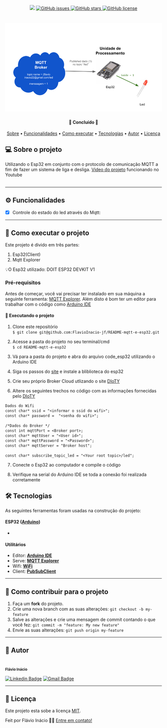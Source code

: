  <p align="center">
	
  <img src="https://img.shields.io/static/v1?label=C++&message=100%&color=8892BF&style=<STYLE>&logo=<LOGO>">
  
  <a href="https://github.com/FlavioInacio-jf/site-rest/issues">
    <img alt="GitHub issues" src="https://img.shields.io/github/issues/FlavioInacio-jf/mqtt-e-esp32">
  </a>
  
  <a href="https://github.com/FlavioInacio-jf/site-rest/stargazers">
    <img alt="GitHub stars" src="https://img.shields.io/github/stars/FlavioInacio-jf/mqtt-e-esp32">
  </a>
  
  <a href="https://github.com/FlavioInacio-jf/site-rest/blob/master/LICENSE">
   <img alt="GitHub license" src="https://img.shields.io/github/license/FlavioInacio-jf/mqtt-e-esp32">
  </a>
  
</p>
<h1 align="center">
    <img alt="Diagrama MQTT" title="#Banner Rest" src="temp/Diagrama-banner.png" />
</h1>

<h4 align="center"> 
	🚧 Concluído  🚧
</h4>

<p align="center">
 <a href="#-sobre-o-projeto">Sobre</a> •
 <a href="#-funcionalidades">Funcionalidades</a> •
 <a href="#-como-executar-o-projeto">Como executar</a> • 
 <a href="#-tecnologias">Tecnologias</a> • 
 <a href="#-autor">Autor</a> • 
 <a href="#user-content--licença">Licença</a>
</p>


## 💻 Sobre o projeto

Utilizando o Esp32 em conjunto com o protocolo de comunicação MQTT a fim de fazer um sistema de liga e desliga.
[Video do projeto](https://www.youtube.com/watch?v=nQ8GWy7Zifo) funcionando no Youtube </br></br>
  


---

## ⚙️ Funcionalidades

- [x] Controle do estado do led através do Mqtt:

---

## 🚀 Como executar o projeto

Este projeto é divido em três partes:
1. Esp32(Client)
2. Mqtt Explorer

💡O Esp32 utilizado: DOIT ESP32 DEVKIT V1

### Pré-requisitos

Antes de começar, você vai precisar ter instalado em sua máquina a seguinte ferramenta:
[MQTT Explorer](http://mqtt-explorer.com/). 
Além disto é bom ter um editor para trabalhar com o código como [Arduino IDE](https://www.arduino.cc/en/main/software)


#### 🧭 Executando o projeto


1. Clone este repositório </br>
`$ git clone git@github.com:FlavioInacio-jf/README-mqtt-e-esp32.git`

2. Acesse a pasta do projeto no seu terminal/cmd </br>
`$ cd README-mqtt-e-esp32`


3. Vá para a pasta do projeto e abra do arquivo code_esp32 utilizando o Arduino IDE

4. Siga os passos do [site](https://blog.eletrogate.com/conhecendo-o-esp32-usando-arduino-ide-2/#:~:text=Clique%20em%20Ferramentas%20%2F%20Placas%20%2F%20Gerenciador,para%20o%20pacote%20ficar%20ativo.) e instale a bliblioteca do esp32 

5. Crie seu próprio Broker Cloud utlizando o site [DIoTY](http://www.dioty.co/)

6. Altere os seguintes trechos no código com as informações fornecidas pelo [DIoTY](http://www.dioty.co/) </br>
~~~
Dados do Wifi
const char* ssid = "<informar o ssid do wifi>";
const char* password =  "<senha do wifi>";

/*Dados do Broker */
const int mqttPort = <Broker port>;
const char* mqttUser = "<User id>";
const char* mqttPassword = "<Password>";
const char* mqttServer = "Broker host";

const char* subscribe_topic_led = "<Your root topic>/led";
~~~
  
7. Conecte o Esp32 ao computador e compile o código

8. Verifique na serial do Arduino IDE se toda a conexão foi realizada corretamente


## 🛠 Tecnologias

As seguintes ferramentas foram usadas na construção do projeto:


#### **ESP32**  ([Arduino](https://www.arduino.cc/reference/pt/))

-  

#### [](https://github.com/tgmarinho/Ecoleta#utilit%C3%A1rios)**Utilitários**

-   Editor:  **[Arduino IDE](https://www.arduino.cc/en/main/software)**
-   Serve:  **[MQTT Explorer](http://mqtt-explorer.com/)**
-   Wifi:  **[WiFi](https://www.arduino.cc/en/Reference/WiFi)**
-   Client:  **[PubSubClient](https://github.com/knolleary/pubsubclient)**


---
## 💪 Como contribuir para o projeto

1. Faça um **fork** do projeto.
2. Crie uma nova branch com as suas alterações: `git checkout -b my-feature`
3. Salve as alterações e crie uma mensagem de commit contando o que você fez: `git commit -m "feature: My new feature"`
4. Envie as suas alterações: `git push origin my-feature`

---

## 🦸 Autor
 <img style="border-radius: 50%;" src="https://i.ibb.co/B26fQkK/capture-Fl-vio-In-cio.jpg" width="100px;" alt=""/>
 <br />
 <sub><b>Flávio Inácio</b></sub>
 <br />

[![Linkedin Badge](https://img.shields.io/badge/-Flávio-blue?style=flat-square&logo=Linkedin&logoColor=white&link=https://www.linkedin.com/in/fl%C3%A1vio-in%C3%A1cio/)](https://www.linkedin.com/in/fl%C3%A1vio-in%C3%A1cio/) 
[![Gmail Badge](https://img.shields.io/badge/-jflavioinacio22@gmail.com-c14438?style=flat-square&logo=Gmail&logoColor=white&link=mailto:jflavioinacio@gmail.com)](mailto:jflavioinacio22@gmail.com)

---

## 📝 Licença

Este projeto esta sobe a licença [MIT](./LICENSE).

Feit por Flávio Inácio 👋🏽 [Entre em contato!](https://www.linkedin.com/in/fl%C3%A1vio-in%C3%A1cio/)

